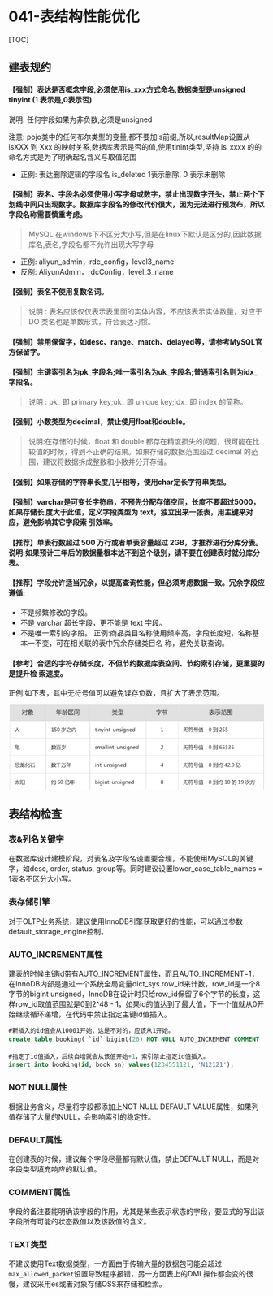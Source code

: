 # 041-表结构性能优化

[TOC]

## 建表规约

#### 【强制】表达是否概念字段,必须使用is_xxx方式命名,数据类型是unsigned tinyint (1 表示是,0表示否)

说明: 任何字段如果为非负数,必须是unsigned

注意:  pojo类中的任何布尔类型的变量,都不要加is前缀,所以,resultMap设置从isXXX 到 Xxx 的映射关系,数据库表示是否的值,使用tinint类型,坚持 is_xxxx 的的命名方式是为了明确起名含义与取值范围

- 正例: 表达删除逻辑的字段名 is_deleted 1表示删除, 0 表示未删除

#### 【强制】表名、字段名必须使用小写字母或数字，禁止出现数字开头，禁止两个下划线中间只出现数字。数据库字段名的修改代价很大，因为无法进行预发布，所以字段名称需要慎重考虑。

> MySQL  在windows下不区分大小写,但是在linux下默认是区分的,因此数据库名,表名,字段名都不允许出现大写字母

- 正例: aliyun_admin，rdc_config，level3_name
- 反例: AliyunAdmin，rdcConfig，level_3_name

#### 【强制】表名不使用复数名词。

> 说明 : 表名应该仅仅表示表里面的实体内容，不应该表示实体数量，对应于 DO 类名也是单数形式，符合表达习惯。

#### 【强制】禁用保留字，如desc、range、match、delayed等，请参考MySQL官方保留字。

#### 【强制】主键索引名为pk_字段名;唯一索引名为uk_字段名;普通索引名则为idx_字段名。

> 说明 : pk_ 即 primary key;uk_ 即 unique key;idx_ 即 index 的简称。

#### 【强制】小数类型为decimal，禁止使用float和double。

> 说明:在存储的时候，float 和 double 都存在精度损失的问题，很可能在比较值的时候，得到不正确的结果。如果存储的数据范围超过 decimal 的范围，建议将数据拆成整数和小数并分开存储。

#### 【强制】如果存储的字符串长度几乎相等，使用char定长字符串类型。

#### 【强制】varchar是可变长字符串，不预先分配存储空间，长度不要超过5000，如果存储长 度大于此值，定义字段类型为 text，独立出来一张表，用主键来对应，避免影响其它字段索 引效率。

#### 【推荐】单表行数超过 500 万行或者单表容量超过 2GB，才推荐进行分库分表。 说明:如果预计三年后的数据量根本达不到这个级别，请不要在创建表时就分库分表。

#### 【推荐】字段允许适当冗余，以提高查询性能，但必须考虑数据一致。冗余字段应遵循: 

- 不是频繁修改的字段。
- 不是 varchar 超长字段，更不能是 text 字段。
- 不是唯一索引的字段。 正例:商品类目名称使用频率高，字段长度短，名称基本一不变，可在相关联的表中冗余存储类目名 称，避免关联查询。

#### 【参考】合适的字符存储长度，不但节约数据库表空间、节约索引存储，更重要的是提升检 索速度。

正例:如下表，其中无符号值可以避免误存负数，且扩大了表示范围。

![image-20200907114605510](../../../../assets/image-20200907114605510.png)

## 表结构检查

### 表&列名关键字

在数据库设计建模阶段，对表名及字段名设置要合理，不能使用MySQL的关键字，如desc, order, status, group等。同时建议设置lower_case_table_names = 1表名不区分大小写。

### 表存储引擎

对于OLTP业务系统，建议使用InnoDB引擎获取更好的性能，可以通过参数default_storage_engine控制。

### AUTO_INCREMENT属性

建表的时候主键id带有AUTO_INCREMENT属性，而且AUTO_INCREMENT=1，在InnoDB内部是通过一个系统全局变量dict_sys.row_id来计数，row_id是一个8字节的bigint unsigned，InnoDB在设计时只给row_id保留了6个字节的长度，这样row_id取值范围就是0到2^48 - 1，如果id的值达到了最大值，下一个值就从0开始继续循环递增，在代码中禁止指定主键id值插入。

```sql
#新插入的id值会从10001开始，这是不对的，应该从1开始。
create table booking( `id` bigint(20) NOT NULL AUTO_INCREMENT COMMENT '主键id',......) engine = InnoDB auto_increment = 10000;

#指定了id值插入，后续自增就会从该值开始+1，索引禁止指定id值插入。
insert into booking(id, book_sn) values(1234551121, 'N12121');
```

### NOT NULL属性

根据业务含义，尽量将字段都添加上NOT NULL DEFAULT VALUE属性，如果列值存储了大量的NULL，会影响索引的稳定性。

### DEFAULT属性

在创建表的时候，建议每个字段尽量都有默认值，禁止DEFAULT NULL，而是对字段类型填充响应的默认值。

### COMMENT属性

字段的备注要能明确该字段的作用，尤其是某些表示状态的字段，要显式的写出该字段所有可能的状态数值以及该数值的含义。

### TEXT类型

不建议使用Text数据类型，一方面由于传输大量的数据包可能会超过`max_allowed_packet`设置导致程序报错，另一方面表上的DML操作都会变的很慢，建议采用es或者对象存储OSS来存储和检索。